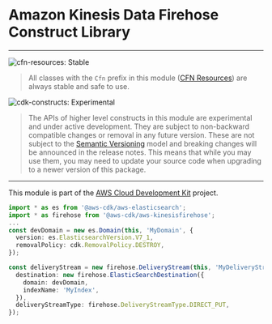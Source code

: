 # Amazon Kinesis Data Firehose Construct Library
<!--BEGIN STABILITY BANNER-->

---

![cfn-resources: Stable](https://img.shields.io/badge/cfn--resources-stable-success.svg?style=for-the-badge)

> All classes with the `Cfn` prefix in this module ([CFN Resources]) are always stable and safe to use.
>
> [CFN Resources]: https://docs.aws.amazon.com/cdk/latest/guide/constructs.html#constructs_lib

![cdk-constructs: Experimental](https://img.shields.io/badge/cdk--constructs-experimental-important.svg?style=for-the-badge)

> The APIs of higher level constructs in this module are experimental and under active development.
> They are subject to non-backward compatible changes or removal in any future version. These are
> not subject to the [Semantic Versioning](https://semver.org/) model and breaking changes will be
> announced in the release notes. This means that while you may use them, you may need to update
> your source code when upgrading to a newer version of this package.

---

<!--END STABILITY BANNER-->

This module is part of the [AWS Cloud Development Kit](https://github.com/aws/aws-cdk) project.

``` typescript
import * as es from '@aws-cdk/aws-elasticsearch';
import * as firehose from '@aws-cdk/aws-kinesisfirehose';
...
const devDomain = new es.Domain(this, 'MyDomain', {
  version: es.ElasticsearchVersion.V7_1,
  removalPolicy: cdk.RemovalPolicy.DESTROY,
});

const deliveryStream = new firehose.DeliveryStream(this, 'MyDeliveryStream', {
  destination: new firehose.ElasticSearchDestination({
    domain: devDomain,
    indexName: 'MyIndex',
  }),
  deliveryStreamType: firehose.DeliveryStreamType.DIRECT_PUT,
});
```
